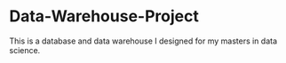# Data-Warehouse-Project
This is a database and data warehouse I designed for my masters in data science. 
